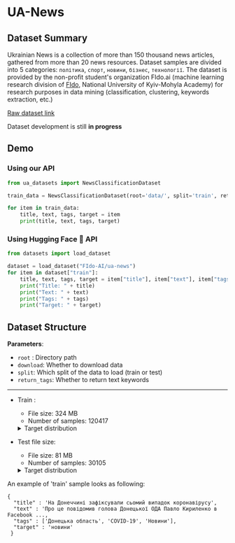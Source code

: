 # UA-News

## Dataset Summary

Ukrainian News is a collection of more than 150 thousand news articles, gathered from more than 20 news resources. Dataset samples are divided into 5 categories: `політика`, `спорт`, `новини`, `бізнес`, `технології`. The dataset is provided by the non-profit student's organization FIdo.ai (machine learning research division of [FIdo](https://www.facebook.com/fido.naukma/), National University of Kyiv-Mohyla Academy) for research purposes in data mining (classification, clustering, keywords extraction, etc.)

[Raw dataset link](https://huggingface.co/datasets/FIdo-AI/ua-news/tree/main)

Dataset development is still **in progress**

## Demo

### Using our API

```python
from ua_datasets import NewsClassificationDataset

train_data = NewsClassificationDataset(root='data/', split='train', return_tags=True)

for item in train_data:
    title, text, tags, target = item
    print(title, text, tags, target)
```

### Using Hugging Face 🤗 API

```python
from datasets import load_dataset

dataset = load_dataset("FIdo-AI/ua-news")
for item in dataset["train"]:
    title, text, tags, target = item["title"], item["text"], item["tags"], item["target"]
    print("Title: " + title)
    print("Text: " + text)
    print("Tags: " + tags)
    print("Target: " + target)
```

## Dataset Structure
__Parameters__: </br>
- `root` : Directory path
- `download`: Whether to download data
- `split`: Which split of the data to load (train or test)
- `return_tags`: Whether to return text keywords

----- 
 - Train :
    - File size: 324 MB
    - Number of samples: 120417
    <details> 
    <summary>Target distribution</summary>
 
        `політика` : 40364 (33.5%)
        `спорт` : 40364 (33.5%)
        `новини` : 40364 (33.5%)
        `бізнес` : 40364 (33.5%)
        `технології` : 40364 (33.5%)
    </details>
 - Test file size: 
    - File size: 81 MB
    - Number of samples: 30105
    <details> 
    <summary>Target distribution</summary>
 
        `політика` : 40364 (33.5%)
        `спорт` : 40364 (33.5%)
        `новини` : 40364 (33.5%)
        `бізнес` : 40364 (33.5%)
        `технології` : 40364 (33.5%)
    </details>

An example of 'train' sample looks as following:

```
{
  "title" : 'На Донеччині зафіксували сьомий випадок коронавірусу',
  "text" : 'Про це повідомив голова Донецької ОДА Павло Кириленко в Facebook ...,
  "tags" : ['Донецька область', 'COVID-19', 'Новини'],
  "target" : 'новини'
 }
```

